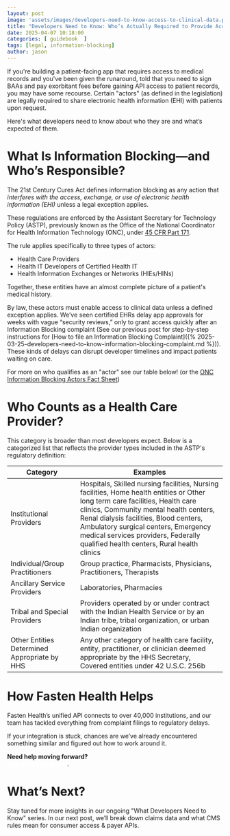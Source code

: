 ```yaml
---
layout: post
image: 'assets/images/developers-need-to-know-access-to-clinical-data.png'
title: "Developers Need to Know: Who’s Actually Required to Provide Access to Clinical Data?"
date: 2025-04-07 10:18:00
categories: [ guidebook  ]
tags: [legal, information-blocking]
author: jason
---
```


If you're building a patient-facing app that requires access to medical records and you've been given the runaround, told 
that you need to sign BAAs and pay exorbitant fees before gaining API access to patient records, you may have some recourse. 
Certain "actors" (as defined in the legislation) are legally required to share electronic health information (EHI) with 
patients upon request.

Here's what developers need to know about who they are and what’s expected of them.

# What Is Information Blocking—and Who’s Responsible?

The 21st Century Cures Act defines information blocking as any action that _interferes with the access, exchange, or use 
of electronic health information (EHI)_ unless a legal exception applies.

These regulations are enforced by the Assistant Secretary for Technology Policy (ASTP), previously known as the Office 
of the National Coordinator for Health Information Technology (ONC), under [45 CFR Part 171](https://www.ecfr.gov/current/title-45/subtitle-A/subchapter-D/part-171).

The rule applies specifically to three types of actors:
- Health Care Providers
- Health IT Developers of Certified Health IT
- Health Information Exchanges or Networks (HIEs/HINs)

Together, these entities have an almost complete picture of a patient's medical history.

By law, these actors must enable access to clinical data unless a defined exception applies. We’ve seen certified EHRs 
delay app approvals for weeks with vague “security reviews,” only to grant access quickly after an Information Blocking 
complaint (See our previous post for step-by-step instructions for [How to file an Information Blocking Complaint]({% 2025-03-25-developers-need-to-know-information-blocking-complaint.md %})). 
These kinds of delays can disrupt developer timelines and impact patients waiting on care.

For more on who qualifies as an "actor" see our table below! (or the [ONC Information Blocking Actors Fact Sheet](https://www.healthit.gov/sites/default/files/2024-04/IB_Actors_Fact_Sheet_508_0.pdf))

# Who Counts as a Health Care Provider?

This category is broader than most developers expect. Below is a categorized list that reflects the provider types included
in the ASTP's regulatory definition:

| Category | Examples| 
| -------- | ------- |
| Institutional Providers | Hospitals, Skilled nursing facilities, Nursing facilities, Home health entities or Other long term care facilities, Health care clinics, Community mental health centers, Renal dialysis facilities, Blood centers, Ambulatory surgical centers, Emergency medical services providers, Federally qualified health centers, Rural health clinics |
| Individual/Group Practitioners | Group practice, Pharmacists, Physicians, Practitioners, Therapists |
| Ancillary Service Providers | Laboratories, Pharmacies |
| Tribal and Special Providers | Providers operated by or under contract with the Indian Health Service or by an Indian tribe, tribal organization, or urban Indian organization |
| Other Entities Determined Appropriate by HHS | Any other category of health care facility, entity, practitioner, or clinician deemed appropriate by the HHS Secretary, Covered entities under 42 U.S.C. 256b |

# How Fasten Health Helps

Fasten Health’s unified API connects to over 40,000 institutions, and our team has tackled everything from complaint filings 
to regulatory delays.

If your integration is stuck, chances are we’ve already encountered something similar and figured out how to work around it.


<div class="alert alert-secondary" role="alert">
    <i class="fa fa-info-circle"></i>
    <strong>Need help moving forward?</strong><br/>
   <a style="color:white; text-decoration: underline; font-weight: bold" href="https://calendly.com/jason-kulatunga/30min">Lets schedule a chat</a>.
</div>

# What’s Next?

Stay tuned for more insights in our ongoing "What Developers Need to Know" series. In our next post, we’ll break down 
claims data and what CMS rules mean for consumer access & payer APIs.
